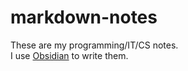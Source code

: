 # markdown-notes
 
These are my programming/IT/CS notes.  
I use [Obsidian](https://obsidian.md/) to write them. 